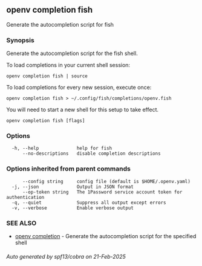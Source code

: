 ## openv completion fish

Generate the autocompletion script for fish

### Synopsis

Generate the autocompletion script for the fish shell.

To load completions in your current shell session:

	openv completion fish | source

To load completions for every new session, execute once:

	openv completion fish > ~/.config/fish/completions/openv.fish

You will need to start a new shell for this setup to take effect.


```
openv completion fish [flags]
```

### Options

```
  -h, --help              help for fish
      --no-descriptions   disable completion descriptions
```

### Options inherited from parent commands

```
      --config string     config file (default is $HOME/.openv.yaml)
  -j, --json              Output in JSON format
      --op-token string   The 1Password service account token for authentication
  -q, --quiet             Suppress all output except errors
  -v, --verbose           Enable verbose output
```

### SEE ALSO

* [openv completion](openv_completion.md)	 - Generate the autocompletion script for the specified shell

###### Auto generated by spf13/cobra on 21-Feb-2025
